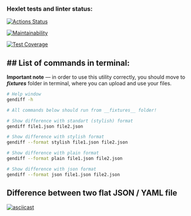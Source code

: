 ### Hexlet tests and linter status:
[![Actions Status](https://github.com/Elena-1710/frontend-project-46/actions/workflows/hexlet-check.yml/badge.svg)](https://github.com/Elena-1710/frontend-project-46/actions)

[![Maintainability](https://api.codeclimate.com/v1/badges/c3c9038c9eb068bf8c4a/maintainability)](https://codeclimate.com/github/Elena-1710/frontend-project-46/maintainability)

[![Test Coverage](https://api.codeclimate.com/v1/badges/c3c9038c9eb068bf8c4a/test_coverage)](https://codeclimate.com/github/Elena-1710/frontend-project-46/test_coverage)

## ## List of commands in terminal:
**Important note** — in order to use this utility correctly, you should move to ***__fixtures__*** folder in terminal, where you can upload and use your files. 

```sh
# Help window
gendiff -h

# All commands below should run from __fixtures__ folder!

# Show difference with standart (stylish) format
gendiff file1.json file2.json

# Show difference with stylish format
gendiff --format stylish file1.json file2.json

# Show difference with plain format
gendiff --format plain file1.json file2.json

# Show difference with json format
gendiff --format json file1.json file2.json
```

## Difference between two flat JSON / YAML file

[![asciicast](https://asciinema.org/a/AgN5hrfZk6hHlmfj2xDHcYbPY.svg)](https://asciinema.org/a/AgN5hrfZk6hHlmfj2xDHcYbPY)